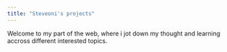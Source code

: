 ```yaml
---
title: "Steveoni's projects"
---
```


Welcome to my part of the web, where i jot down my thought and learning accross different interested topics.